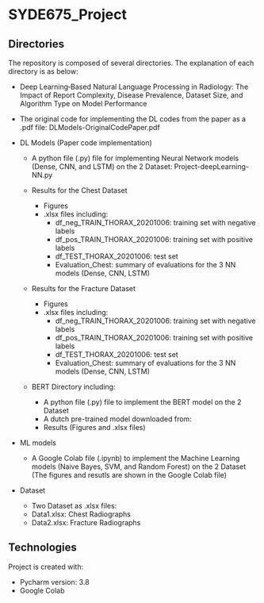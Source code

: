 # SYDE675_Project
## Directories
The repository is composed of several directories. The explanation of each directory is as below:
* Deep Learning‑Based Natural Language Processing in Radiology: The Impact of Report Complexity, Disease Prevalence, Dataset Size, and Algorithm Type on Model Performance
* The original code for implementing the DL codes from the paper as a .pdf file: DLModels-OriginalCodePaper.pdf
* DL Models (Paper code implementation)
  * A python file (.py) file for implementing Neural Network models (Dense, CNN, and LSTM) on the 2 Dataset: Project-deepLearning-NN.py
  * Results for the Chest Dataset
    * Figures
    * .xlsx files including:
      *  df_neg_TRAIN_THORAX_20201006: training set with negative labels  
      *  df_pos_TRAIN_THORAX_20201006: training set with positive labels
      *  df_TEST_THORAX_20201006: test set
      *  Evaluation_Chest: summary of evaluations for the 3 NN models (Dense, CNN, LSTM)
   
  * Results for the Fracture Dataset
    * Figures
    * .xlsx files including:
      *  df_neg_TRAIN_THORAX_20201006: training set with negative labels  
      *  df_pos_TRAIN_THORAX_20201006: training set with positive labels
      *  df_TEST_THORAX_20201006: test set
      *  Evaluation_Chest: summary of evaluations for the 3 NN models (Dense, CNN, LSTM)
       

  
  * BERT Directory including:
    * A python file (.py) file to implement the BERT model on the 2 Dataset
    * A dutch pre-trained model downloaded from:
    * Results (Figures and .xlsx files)  
    
* ML models
  * A Google Colab file (.ipynb) to implement the Machine Learning models (Naive Bayes, SVM, and Random Forest) on the 2 Dataset
  (The figures and resutls are shown in the Google Colab file)
  
* Dataset
  * Two Dataset as .xlsx files:
   * Data1.xlsx: Chest Radiographs
   * Data2.xlsx: Fracture Radiographs


## Technologies
Project is created with:
* Pycharm version: 3.8
* Google Colab
